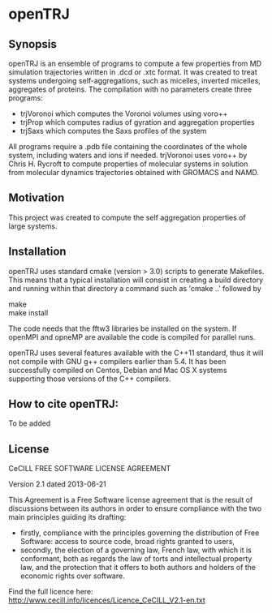 # openTRJ

## Synopsis

openTRJ is an ensemble of programs to compute a few properties from MD simulation trajectories written in .dcd or .xtc format. It was created 
to treat systems undergoing self-aggregations, such as micelles, inverted micelles, aggregates of proteins. The compilation with no parameters 
create three programs:
* trjVoronoi which computes the Voronoi volumes using voro++
* trjProp    which computes radius of gyration and aggregation properties
* trjSaxs    which computes the Saxs profiles of the system

All programs require a .pdb file containing the coordinates of the whole system, including waters and ions if needed. trjVoronoi uses voro++ 
by Chris H. Rycroft to compute properties of molecular systems in solution from molecular dynamics trajectories 
obtained with GROMACS and NAMD. 

## Motivation

This project was created to compute the self aggregation properties of large systems.

## Installation

openTRJ uses standard cmake (version > 3.0) scripts to generate Makefiles. This means that a typical installation will consist in creating a build directory and running within
that directory a command such as 'cmake ..' followed by <br/>

make<br />
make install<br />

The code needs that the fftw3 libraries be installed on the system. If openMPI and opneMP are available the code is compiled for parallel runs.

openTRJ uses several features available with the C++11 standard, thus it will not compile with GNU g++ compilers earlier 
than 5.4. It has been successfully compiled on Centos, Debian and 
Mac OS X systems supporting those versions of the C++ compilers.

## How to cite openTRJ: 

To be added

## License

  CeCILL FREE SOFTWARE LICENSE AGREEMENT

Version 2.1 dated 2013-06-21


This Agreement is a Free Software license agreement that is the result
of discussions between its authors in order to ensure compliance with
the two main principles guiding its drafting:

  * firstly, compliance with the principles governing the distribution
    of Free Software: access to source code, broad rights granted to users,
  * secondly, the election of a governing law, French law, with which it
    is conformant, both as regards the law of torts and intellectual
    property law, and the protection that it offers to both authors and
    holders of the economic rights over software.

Find the full licence here: http://www.cecill.info/licences/Licence_CeCILL_V2.1-en.txt
